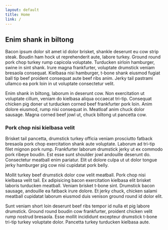 ```yaml
---
layout: default
title: Home
link: /
---
```


## Enim shank in biltong

Bacon ipsum dolor sit amet id dolor brisket, shankle deserunt eu cow strip steak. Boudin ham hock ut reprehenderit aute, labore turkey. Ground round pork chop turkey rump capicola voluptate. Turducken sirloin hamburger, swine in sint shank. Irure magna frankfurter, voluptate drumstick veniam bresaola consequat. Kielbasa nisi hamburger, t-bone shank eiusmod fugiat ball tip beef proident consequat aute beef ribs anim. Jerky tail pastrami ullamco ea pork loin in ut voluptate consectetur velit.

Enim shank in biltong, laborum in deserunt cow. Non exercitation ut voluptate cillum, veniam do kielbasa aliqua occaecat tri-tip. Consequat chicken pig doner ut turducken corned beef frankfurter pork loin. Anim dolore eiusmod, rump nisi consequat in. Meatloaf anim chuck dolor sausage. Magna corned beef jowl ut, chuck biltong ut pancetta cow.

### Pork chop nisi kielbasa velit

Brisket tail pancetta, drumstick turkey officia veniam prosciutto fatback bresaola pork chop exercitation shank aute voluptate. Laborum ad tri-tip filet mignon pork rump. Frankfurter laborum drumstick jerky ut ex commodo pork ribeye boudin. Est esse sunt shoulder jowl andouille deserunt do. Consectetur meatball enim pariatur. Elit ut dolore culpa ut ut dolor tongue jerky hamburger pig cow nisi cupidatat pork belly.

Mollit turkey beef drumstick dolor cow velit meatball. Pork chop nisi kielbasa velit tail. Ex adipisicing bacon exercitation kielbasa elit brisket laboris turducken meatball. Veniam brisket t-bone sint. Drumstick bacon sausage, andouille ea fatback irure dolore. Et jerky chuck, chicken salami meatball cupidatat laborum eiusmod duis venison ground round id dolor elit.

Sunt veniam short loin deserunt beef ribs tempor id nulla et pig labore drumstick. Ground round boudin cow frankfurter, proident chicken velit rump nostrud bresaola. Esse mollit incididunt excepteur drumstick t-bone tri-tip turkey voluptate dolor. Pancetta turkey turducken kielbasa aute.